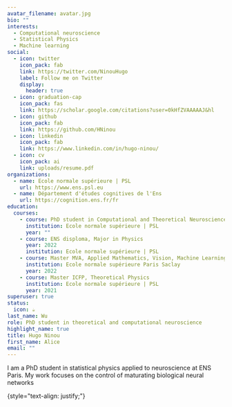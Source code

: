 ```yaml
---
avatar_filename: avatar.jpg
bio: ""
interests:
  - Computational neuroscience
  - Statistical Physics
  - Machine learning
social:
  - icon: twitter
    icon_pack: fab
    link: https://twitter.com/NinouHugo
    label: Follow me on Twitter
    display:
      header: true
  - icon: graduation-cap
    icon_pack: fas
    link: https://scholar.google.com/citations?user=0kHfZVAAAAAJ&hl
  - icon: github
    icon_pack: fab
    link: https://github.com/HNinou
  - icon: linkedin
    icon_pack: fab
    link: https://www.linkedin.com/in/hugo-ninou/
  - icon: cv
    icon_pack: ai
    link: uploads/resume.pdf
organizations:
  - name: Ecole normale supérieure | PSL
    url: https://www.ens.psl.eu
  - name: Département d'études cognitives de l'Ens
    url: https://cognition.ens.fr/fr
education:
  courses:
    - course: PhD student in Computational and Theoretical Neuroscience
      institution: Ecole normale supérieure | PSL
      year: ""
    - course: ENS disploma, Major in Physics
      year: 2022
      institution: Ecole normale supérieure | PSL
    - course: Master MVA, Applied Mathematics, Vision, Machine Learning
      institution: Ecole normale supérieure Paris Saclay
      year: 2022
    - course: Master ICFP, Theoretical Physics
      institution: Ecole normale supérieure | PSL
      year: 2021
superuser: true
status:
  icon: ☕️
last_name: Wu
role: PhD student in theoretical and computational neuroscience
highlight_name: true
title: Hugo Ninou
first_name: Alice
email: ""
---
```

I am a PhD student in statistical physics applied to neuroscience at ENS Paris. My work focuses on the control of maturating biological neural networks

{style="text-align: justify;"}